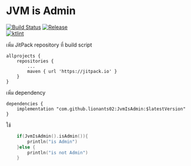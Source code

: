 # JVM is Admin

[![Build Status](https://travis-ci.org/lionants02/JvmIsAdmin.svg?branch=master)](https://travis-ci.org/lionants02/JvmIsAdmin.ini) [![Release](https://jitpack.io/v/lionants02/JvmIsAdmin.svg)](https://jitpack.io/#lionants02/JvmIsAdmin)  
[![ktlint](https://img.shields.io/badge/code%20style-%E2%9D%A4-FF4081.svg)](https://ktlint.github.io/)

เพิ่ม JitPack repository ที่ build script
```
allprojects {
    repositories {
        ...
        maven { url 'https://jitpack.io' }
    }
}
```

เพิ่ม dependency
```
dependencies {
    implementation "com.github.lionants02:JvmIsAdmin:$latestVersion"
}
```

ใช้
```kotlin
    if(JvmIsAdmin().isAdmin()){
        println("is Admin")
    }else {
        println("is not Admin")
    }
```
